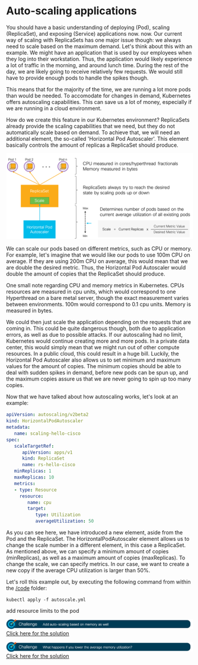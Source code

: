 # Auto-scaling applications

You should have a basic understanding of deploying (Pod), scaling (ReplicaSet), and exposing (Service) applications now.
 now. Our current way of scaling with ReplicaSets has one major issue though: we always need to scale based on the maximum demand. Let's think about this with an example. We might have an application that is used by our employees when they log into their workstation. Thus, the application would likely experience a lot of traffic in the morning, and around lunch time. During the rest of the day, we are likely going to receive relatively few requests. We would still have to provide enough pods to handle the spikes though.

This means that for the majority of the time, we are running a lot more pods than would be needed. To accomodate for changes in demand, Kubernetes offers autoscaling capabilities. This can save us a lot of money, especially if we are running in a cloud environment.

How do we create this feature in our Kubernetes environment? ReplicaSets already provide the scaling capabilities that we need, but they do not automatically scale based on demand. To achieve that, we will need an additional element, the so-called 'Horizontal Pod Autoscaler'. This element basically controls the amount of replicas a ReplicaSet should produce.

![Auto-scaling](img/autoscaler.png?raw=true "Auto-scaling")

We can scale our pods based on different metrics, such as CPU or memory. For example, let's imagine that we would like our pods to use 100m CPU on average. If they are using 200m CPU on average, this would mean that we are double the desired metric. Thus, the Horizontal Pod Autoscaler would double the amount of copies that the ReplicaSet should produce.

One small note regarding CPU and memory metrics in Kubernetes. CPUs resources are measured in cpu units, which would correspond to one Hyperthread on a bare metal server, though the exact measurement varies between environments. 100m would correspond to 0.1 cpu units. Memory is measured in bytes.

We could then just scale the application depending on the requests that are coming in. This could be quite dangerous though, both due to application errors, as well as due to possible attacks. If our autoscaling had no limit, Kubernetes would continue creating more and more pods. In a private data center, this would simply mean that we might run out of other compute resources. In a public cloud, this could result in a huge bill. Luckily, the Horizontal Pod Autoscaler also allows us to set minimum and maximum values for the amount of copies. The minimum copies should be able to deal with sudden spikes in demand, before new pods can be spun up, and the maximum copies assure us that we are never going to spin up too many copies.

Now that we have talked about how autoscaling works, let's look at an example:

```yaml
apiVersion: autoscaling/v2beta2
kind: HorizontalPodAutoscaler
metadata:
   name: scaling-hello-cisco
spec:
   scaleTargetRef:
      apiVersion: apps/v1
      kind: ReplicaSet
      name: rs-hello-cisco
   minReplicas: 1
   maxReplicas: 10
   metrics:
   - type: Resource
     resource:
        name: cpu
        target:
           type: Utilization
           averageUtilization: 50
```

As you can see here, we have introduced a new element, aside from the Pod and the ReplicaSet. The HorizontalPodAutoscaler element allows us to change the scale number in a different element, in this case a ReplicaSet. As mentioned above, we can specify a minimum amount of copies (minReplicas), as well as a maximum amount of copies (maxReplicas). To change the scale, we can specify metrics. In our case, we want to create a new copy if the average CPU utilization is larger than 50%.

Let's roll this example out, by executing the following command from within the [/code](code/ "/code") folder:

```
kubectl apply -f autoscale.yml
```







add resource limits to the pod

![Challenge 4](img/challenge4.png?raw=true "Challenge 4")
[Click here for the solution](./solutions/challenge4 "Click here for the solution")

![Challenge 5](img/challenge5.png?raw=true "Challenge 5")
[Click here for the solution](./solutions/challenge5 "Click here for the solution")
